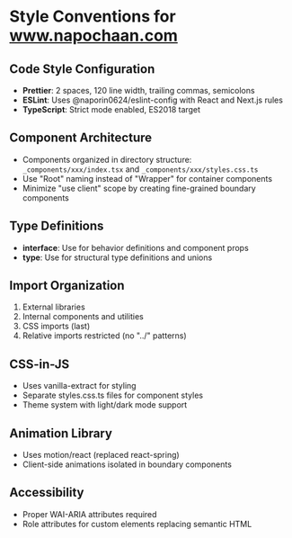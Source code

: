 # Style Conventions for www.napochaan.com

## Code Style Configuration

- **Prettier**: 2 spaces, 120 line width, trailing commas, semicolons
- **ESLint**: Uses @naporin0624/eslint-config with React and Next.js rules
- **TypeScript**: Strict mode enabled, ES2018 target

## Component Architecture

- Components organized in directory structure: `_components/xxx/index.tsx` and `_components/xxx/styles.css.ts`
- Use "Root" naming instead of "Wrapper" for container components
- Minimize "use client" scope by creating fine-grained boundary components

## Type Definitions

- **interface**: Use for behavior definitions and component props
- **type**: Use for structural type definitions and unions

## Import Organization

1. External libraries
2. Internal components and utilities
3. CSS imports (last)
4. Relative imports restricted (no "../" patterns)

## CSS-in-JS

- Uses vanilla-extract for styling
- Separate styles.css.ts files for component styles
- Theme system with light/dark mode support

## Animation Library

- Uses motion/react (replaced react-spring)
- Client-side animations isolated in boundary components

## Accessibility

- Proper WAI-ARIA attributes required
- Role attributes for custom elements replacing semantic HTML

